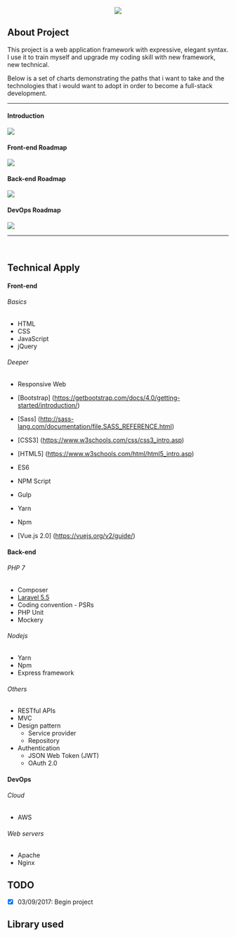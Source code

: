 <p align="center"><img src="https://laravel.com/assets/img/components/logo-laravel.svg"></p>

## About Project

This project is a web application framework with expressive, elegant syntax. I use it to train myself and upgrade my coding skill with new framework, new technical.

Below is a set of charts demonstrating the paths that i want to take and the technologies that i would want to adopt in order to become a full-stack development. 

***

#### Introduction

![](https://i.imgur.com/MWkeM18.png)

#### Front-end Roadmap

![](https://i.imgur.com/qx54HvK.png)

#### Back-end Roadmap

![](https://i.imgur.com/jz4xrlQ.png)

#### DevOps Roadmap

![](https://i.imgur.com/z23zTH3.png)

***

<br>

## Technical Apply

#### Front-end

###### Basics

- HTML
- CSS
- JavaScript
- jQuery

###### Deeper

- Responsive Web
- [Bootstrap] (https://getbootstrap.com/docs/4.0/getting-started/introduction/)
- [Sass] (http://sass-lang.com/documentation/file.SASS_REFERENCE.html)
- [CSS3] (https://www.w3schools.com/css/css3_intro.asp)
- [HTML5] (https://www.w3schools.com/html/html5_intro.asp)

- ES6
- NPM Script
- Gulp
- Yarn
- Npm
- [Vue.js 2.0] (https://vuejs.org/v2/guide/)

#### Back-end

###### PHP 7

- Composer
- [Laravel 5.5](https://laravel.com/docs/)
- Coding convention - PSRs
- PHP Unit
- Mockery

###### Nodejs

- Yarn
- Npm
- Express framework

###### Others

- RESTful APIs
- MVC
- Design pattern
	- Service provider
	- Repository
- Authentication
	- JSON Web Token (JWT)
	- OAuth 2.0

#### DevOps

###### Cloud

- AWS

###### Web servers

- Apache
- Nginx

## TODO

- [X] 03/09/2017: Begin project

## Library used




